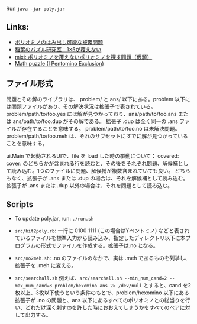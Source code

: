 Run
`java -jar poly.jar`

Links:
------
+ [ポリオミノのはみ出し可能な被覆問題](http://www.alg.cei.uec.ac.jp/itohiro/Games/Game100301.html#anchor3)
+ [稲葉のパズル研究室：1×5が覆えない](http://inabapuzzle.com/hirameki/suuri_7.html)
+ [mixi: ポリオミノを覆えないポリオミノを探す問題（仮題）](http://mixi.jp/view_bbs.pl?comm_id=3271312&id=49259367)
+ [Math puzzle (I Pentomino Exclusion)](http://www.mathpuzzle.com/23Dec2010.html)

ファイル形式
----------
問題とその解のライブラリは、
problem/ と ans/ 以下にある。problem 以下には問題ファイルがあり、その解決状況は拡張子で表されている。
problem/path/to/foo.yes には解が見つかっており、ans/path/to/foo.ans または ans/path/to/foo.dup がその解である。
拡張子 .dup は全く同一の .ans ファイルが存在することを意味する。
problem/path/to/foo.no は未解決問題。
problem/path/to/foo.meh は、それのサブセットにすでに解が見つかっていることを意味する。

ui.Main で起動されるUIで、file を load した時の挙動について：
covered:
cover:
のどちらかが含まれる行を読むと、その後をそれぞれ問題、解候補として読み込む。1つのファイルに問題、解候補が複数含まれていても良い。
どちらもなく、拡張子が .ans または .dup の場合は、それを解候補として読み込む。
拡張子が .ans または .dup 以外の場合は、それを問題として読み込む。

Scripts
-------
+ To update poly.jar, run:
`./run.sh`

+ `src/bit2poly.rb`: 一行に 0100 1111 (この場合はYペントミノ) などと表されているファイルを標準入力から読み込み、指定したディレクトリ以下に本プログラムの形式でファイルを作成する。拡張子は.no となる。

+ `src/no2meh.sh`: .no のファイルのなかで、実は .meh であるものを列挙し、拡張子を .meh に変える。

+ `src/searchall.sh` 例えば、`src/searchall.sh --min_num_cand=2 --max_num_cand=3 problem/hexomino ans 2> /dev/null`
とすると、cand を2枚以上、3枚以下使うという条件のもとで、problem/hexomino 以下にある拡張子が .no の問題と、ans 以下にあるすべてのポリオミノとの総当りを行い、どれだけ深く刺すのを許した時におおえてしまうかをすべてのペアに対して出力する。
